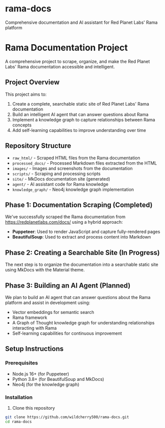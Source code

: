 # rama-docs
Comprehensive documentation and AI assistant for Red Planet Labs' Rama platform
# Rama Documentation Project

A comprehensive project to scrape, organize, and make the Red Planet Labs' Rama documentation accessible and intelligent.

## Project Overview

This project aims to:

1. Create a complete, searchable static site of Red Planet Labs' Rama documentation
2. Build an intelligent AI agent that can answer questions about Rama
3. Implement a knowledge graph to capture relationships between Rama concepts
4. Add self-learning capabilities to improve understanding over time

## Repository Structure

- `raw_html/` - Scraped HTML files from the Rama documentation
- `processed_docs/` - Processed Markdown files extracted from the HTML
- `images/` - Images and screenshots from the documentation
- `scripts/` - Scraping and processing scripts
- `site/` - MkDocs documentation site (generated)
- `agent/` - AI assistant code for Rama knowledge
- `knowledge_graph/` - Neo4j knowledge graph implementation

## Phase 1: Documentation Scraping (Completed)

We've successfully scraped the Rama documentation from https://redplanetlabs.com/docs/ using a hybrid approach:

- **Puppeteer**: Used to render JavaScript and capture fully-rendered pages
- **BeautifulSoup**: Used to extract and process content into Markdown

## Phase 2: Creating a Searchable Site (In Progress)

The next step is to organize the documentation into a searchable static site using MkDocs with the Material theme.

## Phase 3: Building an AI Agent (Planned)

We plan to build an AI agent that can answer questions about the Rama platform and assist in development using:
- Vector embeddings for semantic search
- Rama framework
- A Graph of Thought knowledge graph for understanding relationships interacting with Rama
- Self-learning capabilities for continuous improvement

## Setup Instructions

### Prerequisites

- Node.js 16+ (for Puppeteer)
- Python 3.8+ (for BeautifulSoup and MkDocs)
- Neo4j (for the knowledge graph)

### Installation

1. Clone this repository
```bash
git clone https://github.com/wildcherry500/rama-docs.git
cd rama-docs